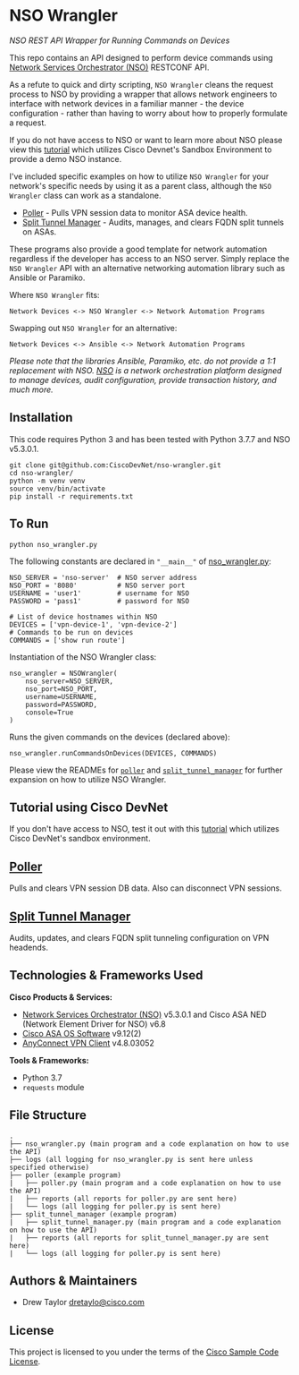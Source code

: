 # NSO Wrangler
*NSO REST API Wrapper for Running Commands on Devices*

This repo contains an API designed to perform device commands using [Network Services Orchestrator (NSO)](https://developer.cisco.com/docs/nso/) RESTCONF API.

As a refute to quick and dirty scripting, `NSO Wrangler` cleans the request process to NSO by providing a wrapper that allows network engineers to interface with network devices in a familiar manner - the device configuration - rather than having to worry about how to properly formulate a request.

If you do not have access to NSO or want to learn more about NSO please view this [tutorial](./DEVNET_TUTORIAL.md) which utilizes Cisco Devnet's Sandbox Environment to provide a demo NSO instance.

I've included specific examples on how to utilize `NSO Wrangler` for your network's specific needs by using it as a parent class, although the `NSO Wrangler` class can work as a standalone.
- [Poller](./poller/) - Pulls VPN session data to monitor ASA device health.
- [Split Tunnel Manager](./split_tunnel_manager/) - Audits, manages, and clears FQDN split tunnels on ASAs.

These programs also provide a good template for network automation regardless if the developer has access to an NSO server. Simply replace the `NSO Wrangler` API with an alternative networking automation library such as Ansible or Paramiko.

Where `NSO Wrangler` fits:
```
Network Devices <-> NSO Wrangler <-> Network Automation Programs
```

Swapping out `NSO Wrangler` for an alternative:
```
Network Devices <-> Ansible <-> Network Automation Programs
```

*Please note that the libraries Ansible, Paramiko, etc. do not provide a 1:1 replacement with NSO. [NSO](https://developer.cisco.com/docs/nso/) is a network orchestration platform designed to manage devices, audit configuration, provide transaction history, and much more.*

## Installation
This code requires Python 3 and has been tested with Python 3.7.7 and NSO v5.3.0.1.

```
git clone git@github.com:CiscoDevNet/nso-wrangler.git
cd nso-wrangler/
python -m venv venv
source venv/bin/activate
pip install -r requirements.txt
```

## To Run
```
python nso_wrangler.py
```

The following constants are declared in `"__main__"` of [nso_wrangler.py](./nso_wrangler.py):

```
NSO_SERVER = 'nso-server'  # NSO server address
NSO_PORT = '8080'          # NSO server port
USERNAME = 'user1'         # username for NSO
PASSWORD = 'pass1'         # password for NSO

# List of device hostnames within NSO
DEVICES = ['vpn-device-1', 'vpn-device-2']
# Commands to be run on devices
COMMANDS = ['show run route']
```

Instantiation of the NSO Wrangler class:

```
nso_wrangler = NSOWrangler(
    nso_server=NSO_SERVER,
    nso_port=NSO_PORT,
    username=USERNAME,
    password=PASSWORD,
    console=True
)
```

Runs the given commands on the devices (declared above):

```
nso_wrangler.runCommandsOnDevices(DEVICES, COMMANDS)
```

Please view the READMEs for [`poller`](./poller/README.md) and [`split_tunnel_manager`](./split_tunnel_manager/README.md) for further expansion on how to utilize NSO Wrangler.

## Tutorial using Cisco DevNet
If you don't have access to NSO, test it out with this [tutorial](./DEVNET_TUTORIAL.md) which utilizes Cisco DevNet's sandbox environment.

## [Poller](./poller/)
Pulls and clears VPN session DB data. Also can disconnect VPN sessions.

## [Split Tunnel Manager](./split_tunnel_manager/)
Audits, updates, and clears FQDN split tunneling configuration on VPN headends.

## Technologies & Frameworks Used

**Cisco Products & Services:**

- [Network Services Orchestrator (NSO)](https://developer.cisco.com/docs/nso/) v5.3.0.1 and Cisco ASA NED (Network Element Driver for NSO) v6.8
- [Cisco ASA OS Software](https://www.cisco.com/c/en/us/products/security/adaptive-security-appliance-asa-software/index.html) v9.12(2)
- [AnyConnect VPN Client](https://www.cisco.com/c/en/us/products/security/anyconnect-secure-mobility-client/index.html) v4.8.03052

**Tools & Frameworks:**

- Python 3.7
- `requests` module

## File Structure
```
.
├── nso_wrangler.py (main program and a code explanation on how to use the API)
├── logs (all logging for nso_wrangler.py is sent here unless specified otherwise)
├── poller (example program)
|   ├── poller.py (main program and a code explanation on how to use the API)
|   ├── reports (all reports for poller.py are sent here)
|   └── logs (all logging for poller.py is sent here)
├── split_tunnel_manager (example program)
|   ├── split_tunnel_manager.py (main program and a code explanation on how to use the API)
|   ├── reports (all reports for split_tunnel_manager.py are sent here)
|   └── logs (all logging for poller.py is sent here)
```

## Authors & Maintainers
- Drew Taylor <dretaylo@cisco.com>

## License
This project is licensed to you under the terms of the [Cisco Sample
Code License](./LICENSE).
